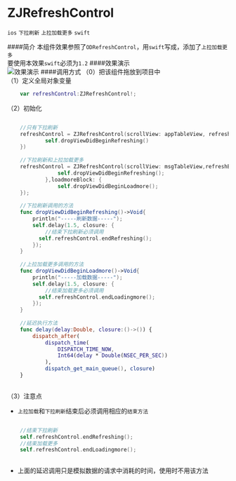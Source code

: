 # ZJRefreshControl
`ios` `下拉刷新` `上拉加载更多` `swift`

####简介
本组件效果参照了`ODRefreshControl`，用`swift`写成，添加了`上拉加载更多`  
要使用本效果`swift`必须为`1.2`
####效果演示  
![效果演示](https://github.com/psvmc/ZJRefreshControl/raw/master/Images/refresh01.gif)
####调用方式
（0）把该组件拖放到项目中  
（1）定义全局对象变量

```swift
	var refreshControl:ZJRefreshControl!;
```

（2）初始化

```swift

	//只有下拉刷新
	refreshControl = ZJRefreshControl(scrollView: appTableView, refreshBlock: {
            self.dropViewDidBeginRefreshing()
	})
	
	//下拉刷新和上拉加载更多
	refreshControl = ZJRefreshControl(scrollView: msgTableView,refreshBlock: {
                self.dropViewDidBeginRefreshing();
            },loadmoreBlock: {
                self.dropViewDidBeginLoadmore();
	});
	
	//下拉刷新调用的方法
	func dropViewDidBeginRefreshing()->Void{
        println("-----刷新数据-----");
        self.delay(1.5, closure: {
        	//结束下拉刷新必须调用
          self.refreshControl.endRefreshing();
        });
    }
    
    //上拉加载更多调用的方法
    func dropViewDidBeginLoadmore()->Void{
        println("-----加载数据-----");
        self.delay(1.5, closure: {
        	//结束加载更多必须调用
          self.refreshControl.endLoadingmore();
        });
    }
    
    //延迟执行方法
	func delay(delay:Double, closure:()->()) {
        dispatch_after(
            dispatch_time(
                DISPATCH_TIME_NOW,
                Int64(delay * Double(NSEC_PER_SEC))
            ),
            dispatch_get_main_queue(), closure)
    }
    
```

（3）注意点  

+ `上拉加载`和`下拉刷新`结束后必须调用相应的`结束方法`

```swift

	//结束下拉刷新
	self.refreshControl.endRefreshing();
	//结束加载更多
	self.refreshControl.endLoadingmore();
	
```
+ 上面的延迟调用只是模拟数据的请求中消耗的时间，使用时不用该方法

